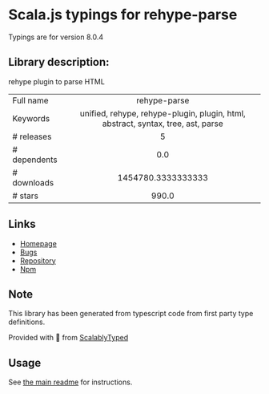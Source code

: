 
# Scala.js typings for rehype-parse

Typings are for version 8.0.4

## Library description:
rehype plugin to parse HTML

|                    |                 |
| ------------------ | :-------------: |
| Full name          | rehype-parse |
| Keywords           | unified, rehype, rehype-plugin, plugin, html, abstract, syntax, tree, ast, parse |
| # releases         | 5 |
| # dependents       | 0.0 |
| # downloads        | 1454780.3333333333 |
| # stars            | 990.0 |

## Links
- [Homepage](https://github.com/rehypejs/rehype)
- [Bugs](https://github.com/rehypejs/rehype/issues)
- [Repository](https://github.com/rehypejs/rehype/tree/main)
- [Npm](https://www.npmjs.com/package/rehype-parse)
    


## Note
This library has been generated from typescript code from first party type definitions.

Provided with :purple_heart: from [ScalablyTyped](https://github.com/oyvindberg/ScalablyTyped)

## Usage
See [the main readme](../../readme.md) for instructions.


